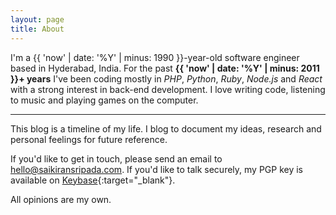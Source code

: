 ```yaml
---
layout: page
title: About
---
```


I'm a {{ 'now' | date: '%Y' | minus: 1990 }}-year-old software engineer based in Hyderabad, India. For the past **{{ 'now' | date: '%Y' | minus: 2011 }}+ years** I've been coding mostly in *PHP*, *Python*, *Ruby*, *Node.js* and *React* with a strong interest in back-end development. I love writing code, listening to music and playing games on the computer.

---

This blog is a timeline of my life. I blog to document my ideas, research and personal feelings for future reference.

If you'd like to get in touch, please send an email to [hello@saikiransripada.com](mailto:hello@saikiransripada.com). If you'd like to talk securely, my PGP key is available on [Keybase](https://keybase.io/saikiransripada){:target="_blank"}.

All opinions are my own.